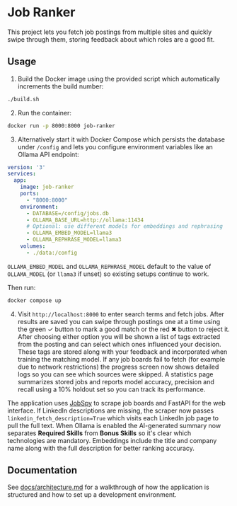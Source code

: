 # Job Ranker

This project lets you fetch job postings from multiple sites and quickly swipe through them, storing feedback about which roles are a good fit.

## Usage

1. Build the Docker image using the provided script which automatically
   increments the build number:

```bash
./build.sh
```

2. Run the container:

```bash
docker run -p 8000:8000 job-ranker
```

3. Alternatively start it with Docker Compose which persists the database under `/config` and lets you configure environment variables like an Ollama API endpoint:

```yaml
version: '3'
services:
  app:
    image: job-ranker
    ports:
      - "8000:8000"
    environment:
      - DATABASE=/config/jobs.db
      - OLLAMA_BASE_URL=http://ollama:11434
      # Optional: use different models for embeddings and rephrasing
      - OLLAMA_EMBED_MODEL=llama3
      - OLLAMA_REPHRASE_MODEL=llama3
    volumes:
      - ./data:/config
```

`OLLAMA_EMBED_MODEL` and `OLLAMA_REPHRASE_MODEL` default to the value of
`OLLAMA_MODEL` (or `llama3` if unset) so existing setups continue to work.

Then run:

```bash
docker compose up
```
4. Visit `http://localhost:8000` to enter search terms and fetch jobs.
   After results are saved you can swipe through postings one at a time
   using the green ✓ button to mark a good match or the red ✖ button to
   reject it. After choosing either option you will be shown a list of
   tags extracted from the posting and can select which ones influenced
   your decision. These tags are stored along with your feedback and
   incorporated when training the matching model.
   If any job boards fail to fetch (for example due to network restrictions) the
  progress screen now shows detailed logs so you can see which sources were skipped.
  A statistics page summarizes stored jobs and reports model accuracy, precision and recall using a 10% holdout set so you can track its performance.

The application uses [JobSpy](https://pypi.org/project/python-jobspy/) to scrape
job boards and FastAPI for the web interface. If LinkedIn descriptions are
missing, the scraper now passes `linkedin_fetch_description=True` which visits
each LinkedIn job page to pull the full text. When Ollama is enabled the
AI-generated summary now separates **Required Skills** from **Bonus Skills** so
it's clear which technologies are mandatory. Embeddings include the title and
company name along with the full description for better ranking accuracy.

## Documentation

See [docs/architecture.md](docs/architecture.md) for a walkthrough of how the application is structured and how to set up a development environment.
